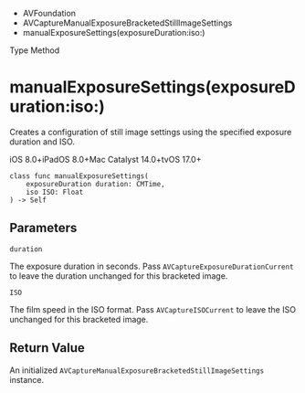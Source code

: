 

- AVFoundation
- AVCaptureManualExposureBracketedStillImageSettings
-  manualExposureSettings(exposureDuration:iso:) 

Type Method

# manualExposureSettings(exposureDuration:iso:)

Creates a configuration of still image settings using the specified exposure duration and ISO.

iOS 8.0+iPadOS 8.0+Mac Catalyst 14.0+tvOS 17.0+

``` source
class func manualExposureSettings(
    exposureDuration duration: CMTime,
    iso ISO: Float
) -> Self
```

## Parameters 

`duration`  

The exposure duration in seconds. Pass `AVCaptureExposureDurationCurrent` to leave the duration unchanged for this bracketed image.

`ISO`  

The film speed in the ISO format. Pass `AVCaptureISOCurrent` to leave the ISO unchanged for this bracketed image.

## Return Value

An initialized `AVCaptureManualExposureBracketedStillImageSettings` instance.

